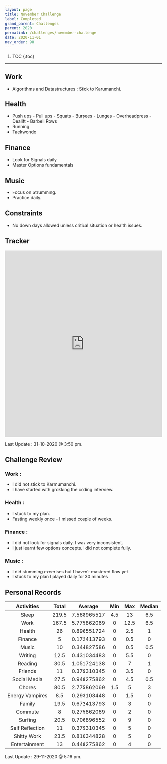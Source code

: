 ```yaml
---
layout: page
title: November Challenge
label: Completed 
grand_parent: Challenges
parent: 2020
permalink: /challenges/november-challenge
date: 2020-11-01
nav_order: 98
---
```


1. TOC
{:toc}

---



## Work

* Algorithms and Datastructures : Stick to Karumanchi.

## Health

* Push ups - Pull ups - Squats - Burpees - Lunges - Overheadpress - Dealift - Barbell Rows
* Running  
* Taekwondo 

## Finance 

* Look for Signals daily
* Master Options fundamentals

## Music 

* Focus on Strumming. 
* Practice daily.

## Constraints

* No down days allowed unless critical situation or health issues.

## Tracker 

<iframe style="border: 0; width:100%; height: 600px; overflow: auto;" src="https://docs.google.com/spreadsheets/d/e/2PACX-1vQGS8Sv2h0mDQxu4g0bR4AS85wjehQYvRkHtx6xhytgNNKdwpPTiFSGhTXoR4JYFa-HRqShOs3gCksd/pubhtml?gid=1238312574&amp;single=true&amp;widget=true&amp;headers=false"></iframe>


Last Update : 31-10-2020 @ 3:50 pm.

## Challenge Review

### Work : 

* I did not stick to Karmumanchi.
* I have started with grokking the coding interview.

### Health :

* I stuck to my plan.  
* Fasting weekly once - I missed couple of weeks. 

### Finance : 

* I did not look for signals daily. I was very inconsistent.
* I just learnt few options concepts. I did not complete fully. 

### Music :

* I did stumming excerises but I haven’t mastered flow yet.
* I stuck to my plan I played daily for 30 minutes 

## Personal Records

|    Activities   	| Total 	|   Average   	| Min 	|  Max 	| Median 	|
|:---------------:	|:-----:	|:-----------:	|:---:	|:----:	|:------:	|
|      Sleep      	| 219.5 	| 7.568965517 	| 4.5 	|  13  	|   6.5  	|
|       Work      	| 167.5 	| 5.775862069 	|  0  	| 12.5 	|   6.5  	|
|      Health     	|   26  	| 0.896551724 	|  0  	|  2.5 	|    1   	|
|     Finance     	|   5   	| 0.172413793 	|  0  	|  0.5 	|    0   	|
|      Music      	|   10  	| 0.344827586 	|  0  	|  0.5 	|   0.5  	|
|     Writing     	|  12.5 	| 0.431034483 	|  0  	|  5.5 	|    0   	|
|     Reading     	|  30.5 	| 1.051724138 	|  0  	|   7  	|    1   	|
|     Friends     	|   11  	| 0.379310345 	|  0  	|  3.5 	|    0   	|
|   Social Media  	|  27.5 	| 0.948275862 	|  0  	|  4.5 	|   0.5  	|
|      Chores     	|  80.5 	| 2.775862069 	| 1.5 	|   5  	|    3   	|
| Energy Vampires 	|  8.5  	| 0.293103448 	|  0  	|  1.5 	|    0   	|
|      Family     	|  19.5 	| 0.672413793 	|  0  	|   3  	|    0   	|
|     Commute     	|   8   	| 0.275862069 	|  0  	|   2  	|    0   	|
|     Surfing     	|  20.5 	| 0.706896552 	|  0  	|   9  	|    0   	|
| Self Reflection 	|   11  	| 0.379310345 	|  0  	|   5  	|    0   	|
|   Shitty Work   	|  23.5 	| 0.810344828 	|  0  	|   5  	|    0   	|
|  Entertainment  	|   13  	| 0.448275862 	|  0  	|   4  	|    0   	|

Last Update : 29-11-2020 @ 5:16 pm.
